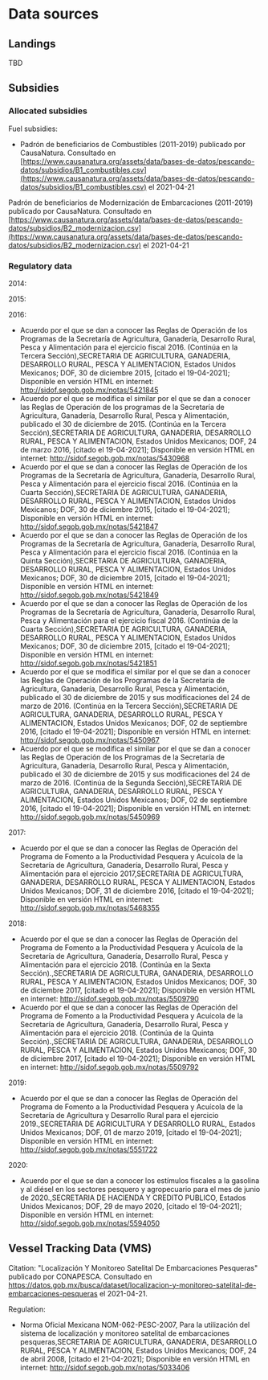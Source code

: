 # Data sources

## Landings

TBD

## Subsidies

### Allocated subsidies

Fuel subsidies:
- Padrón de beneficiarios de Combustibles (2011-2019) publicado por CausaNatura. Consultado en [https://www.causanatura.org/assets/data/bases-de-datos/pescando-datos/subsidios/B1_combustibles.csv](https://www.causanatura.org/assets/data/bases-de-datos/pescando-datos/subsidios/B1_combustibles.csv) el 2021-04-21

Padrón de beneficiarios de Modernización de Embarcaciones (2011-2019) publicado por CausaNatura. Consultado en [https://www.causanatura.org/assets/data/bases-de-datos/pescando-datos/subsidios/B2_modernizacion.csv](https://www.causanatura.org/assets/data/bases-de-datos/pescando-datos/subsidios/B2_modernizacion.csv) el 2021-04-21

### Regulatory data

2014:

2015:

2016:
- Acuerdo por el que se dan a conocer las Reglas de Operación de los Programas de la Secretaría de Agricultura, Ganadería, Desarrollo Rural, Pesca y Alimentación para el ejercicio fiscal 2016. (Continúa en la Tercera Sección),SECRETARIA DE AGRICULTURA, GANADERIA, DESARROLLO RURAL, PESCA Y ALIMENTACION,
          Estados Unidos Mexicanos; DOF, 30 de diciembre 2015, [citado el 19-04-2021];
          Disponible en versión HTML en internet: http://sidof.segob.gob.mx/notas/5421845
- Acuerdo por el que se modifica el similar por el que se dan a conocer las Reglas de Operación de los programas de la Secretaría de Agricultura, Ganadería, Desarrollo Rural, Pesca y Alimentación, publicado el 30 de diciembre de 2015. (Continúa en la Tercera Sección),SECRETARIA DE AGRICULTURA, GANADERIA, DESARROLLO RURAL, PESCA Y ALIMENTACION,
          Estados Unidos Mexicanos; DOF, 24 de marzo 2016, [citado el 19-04-2021];
          Disponible en versión HTML en internet: http://sidof.segob.gob.mx/notas/5430968
- Acuerdo por el que se dan a conocer las Reglas de Operación de los Programas de la Secretaría de Agricultura, Ganadería, Desarrollo Rural, Pesca y Alimentación para el ejercicio fiscal 2016. (Continúa en la Cuarta Sección),SECRETARIA DE AGRICULTURA, GANADERIA, DESARROLLO RURAL, PESCA Y ALIMENTACION,
          Estados Unidos Mexicanos; DOF, 30 de diciembre 2015, [citado el 19-04-2021];
          Disponible en versión HTML en internet: http://sidof.segob.gob.mx/notas/5421847
- Acuerdo por el que se dan a conocer las Reglas de Operación de los Programas de la Secretaría de Agricultura, Ganadería, Desarrollo Rural, Pesca y Alimentación para el ejercicio fiscal 2016. (Continúa en la Quinta Sección),SECRETARIA DE AGRICULTURA, GANADERIA, DESARROLLO RURAL, PESCA Y ALIMENTACION,
          Estados Unidos Mexicanos; DOF, 30 de diciembre 2015, [citado el 19-04-2021];
          Disponible en versión HTML en internet: http://sidof.segob.gob.mx/notas/5421849
- Acuerdo por el que se dan a conocer las Reglas de Operación de los Programas de la Secretaría de Agricultura, Ganadería, Desarrollo Rural, Pesca y Alimentación para el ejercicio fiscal 2016. (Continúa de la Cuarta Sección),SECRETARIA DE AGRICULTURA, GANADERIA, DESARROLLO RURAL, PESCA Y ALIMENTACION,
          Estados Unidos Mexicanos; DOF, 30 de diciembre 2015, [citado el 19-04-2021];
          Disponible en versión HTML en internet: http://sidof.segob.gob.mx/notas/5421851
- Acuerdo por el que se modifica el similar por el que se dan a conocer las Reglas de Operación de los Programas de la Secretaría de Agricultura, Ganadería, Desarrollo Rural, Pesca y Alimentación, publicado el 30 de diciembre de 2015 y sus modificaciones del 24 de marzo de 2016. (Continúa en la Tercera Sección),SECRETARIA DE AGRICULTURA, GANADERIA, DESARROLLO RURAL, PESCA Y ALIMENTACION,
          Estados Unidos Mexicanos; DOF, 02 de septiembre 2016, [citado el 19-04-2021];
          Disponible en versión HTML en internet: http://sidof.segob.gob.mx/notas/5450967
- Acuerdo por el que se modifica el similar por el que se dan a conocer las Reglas de Operación de los Programas de la Secretaría de Agricultura, Ganadería, Desarrollo Rural, Pesca y Alimentación, publicado el 30 de diciembre de 2015 y sus modificaciones del 24 de marzo de 2016. (Continúa de la Segunda Sección),SECRETARIA DE AGRICULTURA, GANADERIA, DESARROLLO RURAL, PESCA Y ALIMENTACION,
          Estados Unidos Mexicanos; DOF, 02 de septiembre 2016, [citado el 19-04-2021];
          Disponible en versión HTML en internet: http://sidof.segob.gob.mx/notas/5450969

2017:
- Acuerdo por el que se dan a conocer las Reglas de Operación del Programa de Fomento a la Productividad Pesquera y Acuícola de la Secretaría de Agricultura, Ganadería, Desarrollo Rural, Pesca y Alimentación para el ejercicio 2017,SECRETARIA DE AGRICULTURA, GANADERIA, DESARROLLO RURAL, PESCA Y ALIMENTACION,
          Estados Unidos Mexicanos; DOF, 31 de diciembre 2016, [citado el 19-04-2021];
          Disponible en versión HTML en internet: http://sidof.segob.gob.mx/notas/5468355

2018: 
- Acuerdo por el que se dan a conocer las Reglas de Operación del Programa de Fomento a la Productividad Pesquera y Acuícola de la Secretaría de Agricultura, Ganadería, Desarrollo Rural, Pesca y Alimentación para el ejercicio 2018. (Continúa en la Sexta Sección).,SECRETARIA DE AGRICULTURA, GANADERIA, DESARROLLO RURAL, PESCA Y ALIMENTACION,
          Estados Unidos Mexicanos; DOF, 30 de diciembre 2017, [citado el 19-04-2021];
          Disponible en versión HTML en internet: http://sidof.segob.gob.mx/notas/5509790
- Acuerdo por el que se dan a conocer las Reglas de Operación del Programa de Fomento a la Productividad Pesquera y Acuícola de la Secretaría de Agricultura, Ganadería, Desarrollo Rural, Pesca y Alimentación para el ejercicio 2018. (Continúa de la Quinta Sección).,SECRETARIA DE AGRICULTURA, GANADERIA, DESARROLLO RURAL, PESCA Y ALIMENTACION,
          Estados Unidos Mexicanos; DOF, 30 de diciembre 2017, [citado el 19-04-2021];
          Disponible en versión HTML en internet: http://sidof.segob.gob.mx/notas/5509792

2019:
- Acuerdo por el que se dan a conocer las Reglas de Operación del Programa de Fomento a la Productividad Pesquera y Acuícola de la Secretaría de Agricultura y Desarrollo Rural para el ejercicio 2019.,SECRETARIA DE AGRICULTURA Y DESARROLLO RURAL,
          Estados Unidos Mexicanos; DOF, 01 de marzo 2019, [citado el 19-04-2021];
          Disponible en versión HTML en internet: http://sidof.segob.gob.mx/notas/5551722

2020:
- Acuerdo por el que se dan a conocer los estímulos fiscales a la gasolina y al diésel en los sectores pesquero y agropecuario para el mes de junio de 2020.,SECRETARIA DE HACIENDA Y CREDITO PUBLICO,
          Estados Unidos Mexicanos; DOF, 29 de mayo 2020, [citado el 19-04-2021];
          Disponible en versión HTML en internet: http://sidof.segob.gob.mx/notas/5594050

## Vessel Tracking Data (VMS)

Citation:
"Localización Y Monitoreo Satelital De Embarcaciones Pesqueras" publicado por CONAPESCA. Consultado en https://datos.gob.mx/busca/dataset/localizacion-y-monitoreo-satelital-de-embarcaciones-pesqueras el 2021-04-21.

Regulation:
- Norma Oficial Mexicana NOM-062-PESC-2007, Para la utilización del sistema de localización y monitoreo satelital de embarcaciones pesqueras,SECRETARIA DE AGRICULTURA, GANADERIA, DESARROLLO RURAL, PESCA Y ALIMENTACION,
          Estados Unidos Mexicanos; DOF, 24 de abril 2008, [citado el 21-04-2021];
          Disponible en versión HTML en internet: http://sidof.segob.gob.mx/notas/5033406
